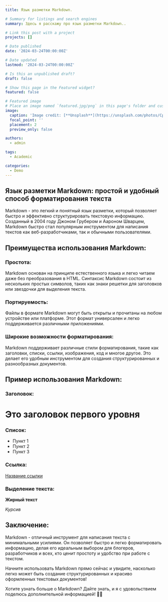 ```yaml
---
title: Язык разметки Markdown.

# Summary for listings and search engines
summary: Здесь я расскажу про язык разметки Markdown..

# Link this post with a project
projects: []

# Date published
date: '2024-03-24T00:00:00Z'

# Date updated
lastmod: '2024-03-24T00:00:00Z'

# Is this an unpublished draft?
draft: false

# Show this page in the Featured widget?
featured: false

# Featured image
# Place an image named `featured.jpg/png` in this page's folder and customize its options here.
image:
  caption: 'Image credit: [**Unsplash**](https://unsplash.com/photos/CpkOjOcXdUY)'
  focal_point: ''
  placement: 2
  preview_only: false

authors:
  - admin

tags:
  - Academic

categories:
  - Demo
---
```



## Язык разметки Markdown: простой и удобный способ форматирования текста

Markdown - это легкий и понятный язык разметки, который позволяет быстро и эффективно структурировать текстовую информацию. Созданный в 2004 году Джоном Грубером и Аароном Шварцем, Markdown быстро стал популярным инструментом для написания текстов как веб-разработчиками, так и обычными пользователями.

## Преимущества использования Markdown:

### Простота:

Markdown основан на принципе естественного языка и легко читаем даже без преобразования в HTML. Синтаксис Markdown состоит из нескольких простых символов, таких как знаки решетки для заголовков или звездочки для выделения текста.

### Портируемость:

Файлы в формате Markdown могут быть открыты и прочитаны на любом устройстве или платформе. Этот формат универсален и легко поддерживается различными приложениями.

### Широкие возможности форматирования:

Markdown поддерживает различные стили форматирования, такие как заголовки, списки, ссылки, изображения, код и многое другое. Это делает его удобным инструментом для создания структурированных и разнообразных документов.

## Пример использования Markdown:

### Заголовок:

# Это заголовок первого уровня

### Список:

- Пункт 1
- Пункт 2
- Пункт 3

### Ссылка:

[Название ссылки](http://www.example.com)

### Выделение текста:

**Жирный текст**

*Курсив*

## Заключение:

Markdown - отличный инструмент для написания текста с минимальными усилиями. Он позволяет быстро и легко форматировать информацию, делая его идеальным выбором для блогеров, разработчиков и всех, кто ценит простоту и удобство при работе с текстом.

Начните использовать Markdown прямо сейчас и увидите, насколько легко может быть создание структурированных и красиво оформленных текстовых документов!

Хотите узнать больше о Markdown? Дайте знать, и я с удовольствием поделюсь дополнительной информацией! 🚀📝